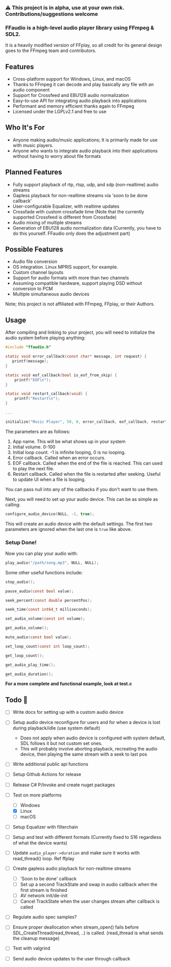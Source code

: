 ### ⚠️ This project is in alpha, use at your own risk. Contributions/suggestions welcome

### FFaudio is a high-level audio player library using FFmpeg & SDL2. 
It is a heavily modified version of FFplay, so all credit for its general design goes to the FFmpeg team and contributors.

## Features
- Cross-platform support for Windows, Linux, and macOS
- Thanks to FFmpeg it can decode and play basically any file with an audio component
- Support for Crossfeed and EBU128 audio normalization
- Easy-to-use API for integrating audio playback into applications
- Performant and memory efficient thanks again to FFmpeg
- Licensed under the LGPLv2.1 and free to use

## Who It's For
- Anyone making audio/music applications; It is primarily made for use with music players.
- Anyone who wants to integrate audio playback into their applications without having to worry about file formats

## Planned Features
- Fully support playback of rtp, rtsp, udp, and sdp (non-realtime) audio streams
- Gapless playback for non-realtime streams via 'soon to be done callback'
- User-configurable Equalizer, with realtime updates
- Crossfade with custom crossfade time (Note that the currently supported Crossfeed is different from Crossfade)
- Audio mixing of multiple streams
- Generation of EBU128 audio normalization data (Currently, you have to do this yourself. FFaudio only does the adjustment part)

## Possible Features
- Audio file conversion
- OS integration. Linux MPRIS support, for example.
- Custom channel layouts
- Support for audio formats with more than two channels
- Assuming compatible hardware, support playing DSD without conversion to PCM
- Multiple simultaneous audio devices


Note; this project is not affiliated with FFmpeg, FFplay, or their Authors.

## Usage
After compiling and linking to your project, you will need to initialize the audio system before playing anything:
```C
#include "ffaudio.h"

static void error_callback(const char* message, int request) {
   printf(message);
}

static void eof_callback(bool is_eof_from_skip) {
    printf("EOF\n");
}

static void restart_callback(void) { 
    printf("Restart\n");
}

...

initialize("Music Player", 50, 0, error_callback, eof_callback, restart_callback);
```
The parameters are as follows:
1. App name. This will be what shows up in your system
2. Initial volume. 0-100
3. Initial loop count. -1 is infinite looping, 0 is no looping.
4. Error callback. Called when an error occurs.
5. EOF callback. Called when the end of the file is reached. This can used to play the next file.
6. Restart callback. Called when the file is restarted after seeking. Useful to update UI when a file is looping.

You can pass null into any of the callbacks if you don't want to use them.

Next, you will need to set up your audio device. This can be as simple as calling:
```C
configure_audio_device(NULL, -1, true);
```
This will create an audio device with the default settings. 
The first two parameters are ignored when the last one is `true` like above.

### Setup Done!

Now you can play your audio with:
```C
play_audio("/path/song.mp3", NULL, NULL);
```

Some other useful functions include:
```C
stop_audio();

pause_audio(const bool value);

seek_percent(const double percentPos);

seek_time(const int64_t milliseconds);

set_audio_volume(const int volume);

get_audio_volume();

mute_audio(const bool value);

set_loop_count(const int loop_count);

get_loop_count();

get_audio_play_time();

get_audio_duration();
```

**For a more complete and functional example, look at test.c**

## Todo 🚧
- [ ] Write docs for setting up with a custom audio device
- [ ] Setup audio device reconfigure for users and for when a device is lost during playback/idle (use system default)
  - Does not apply when audio device is configured with system default, SDL follows it but not custom set ones.
  - This will probably involve aborting playback, recreating the audio device, then playing the same stream with a seek to last pos
- [ ] Write additional public api functions
- [ ] Setup Github Actions for release
- [ ] Release C# P/Invoke and create nuget packages
- [ ] Test on more platforms
  - [ ] Windows
  - [X] Linux
  - [ ] macOS
- [ ] Setup Equalizer with filterchain
- [ ] Setup and test with different formats (Currently fixed to S16 regardless of what the device wants)
- [ ] Update `audio_player->duration` and make sure it works with read_thread() loop. Ref ffplay
- [ ] Create gapless audio playback for non-realtime streams
  - [ ] 'Soon to be done' callback
  - [ ] Set up a second TrackState and swap in audio callback when the first stream is finished
  - [ ] AV network init/de-init
  - [ ] Cancel TrackState when the user changes stream after callback is called
- [ ] Regulate audio spec samples?
- [ ] Ensure proper deallocation when stream_open() fails before SDL_CreateThread(read_thread, ..) is called. (read_thread is what sends the cleanup message)
- [ ] Test with valgrind
- [ ] Send audio device updates to the user through callback


